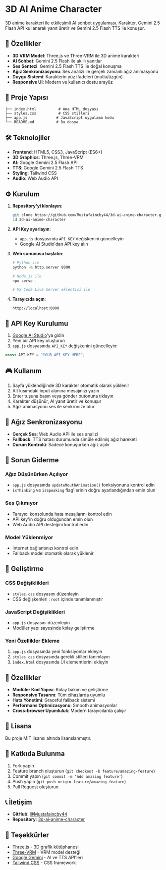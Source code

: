 # 3D AI Anime Character

3D anime karakteri ile etkileşimli AI sohbet uygulaması. Karakter, Gemini 2.5 Flash API kullanarak yanıt üretir ve Gemini 2.5 Flash TTS ile konuşur.

## 🚀 Özellikler

- **3D VRM Model**: Three.js ve Three-VRM ile 3D anime karakteri
- **AI Sohbet**: Gemini 2.5 Flash ile akıllı yanıtlar
- **Ses Sentezi**: Gemini 2.5 Flash TTS ile doğal konuşma
- **Ağız Senkronizasyonu**: Ses analizi ile gerçek zamanlı ağız animasyonu
- **Duygu Sistemi**: Karakterin yüz ifadeleri (mutlu/üzgün)
- **Responsive UI**: Modern ve kullanıcı dostu arayüz

## 📁 Proje Yapısı

```
├── index.html          # Ana HTML dosyası
├── styles.css          # CSS stilleri
├── app.js             # JavaScript uygulama kodu
└── README.md          # Bu dosya
```

## 🛠️ Teknolojiler

- **Frontend**: HTML5, CSS3, JavaScript (ES6+)
- **3D Graphics**: Three.js, Three-VRM
- **AI**: Google Gemini 2.5 Flash API
- **TTS**: Google Gemini 2.5 Flash TTS
- **Styling**: Tailwind CSS
- **Audio**: Web Audio API

## ⚙️ Kurulum

1. **Repository'yi klonlayın**:
   ```bash
   git clone https://github.com/Mustafaincby44/3d-ai-anime-character.git
   cd 3d-ai-anime-character
   ```

2. **API Key ayarlayın**:
   - `app.js` dosyasında `API_KEY` değişkenini güncelleyin
   - Google AI Studio'dan API key alın

3. **Web sunucusu başlatın**:
   ```bash
   # Python ile
   python -m http.server 8000
   
   # Node.js ile
   npx serve .
   
   # VS Code Live Server eklentisi ile
   ```

4. **Tarayıcıda açın**:
   ```
   http://localhost:8000
   ```

## 🔑 API Key Kurulumu

1. [Google AI Studio](https://aistudio.google.com/)'ya gidin
2. Yeni bir API key oluşturun
3. `app.js` dosyasında `API_KEY` değişkenini güncelleyin:

```javascript
const API_KEY = "YOUR_API_KEY_HERE";
```

## 🎮 Kullanım

1. Sayfa yüklendiğinde 3D karakter otomatik olarak yüklenir
2. Alt kısımdaki input alanına mesajınızı yazın
3. Enter tuşuna basın veya gönder butonuna tıklayın
4. Karakter düşünür, AI yanıt üretir ve konuşur
5. Ağız animasyonu ses ile senkronize olur

## 🎯 Ağız Senkronizasyonu

- **Gerçek Ses**: Web Audio API ile ses analizi
- **Fallback**: TTS hatası durumunda simüle edilmiş ağız hareketi
- **Durum Kontrolü**: Sadece konuşurken ağız açılır

## 🐛 Sorun Giderme

### Ağız Düşünürken Açılıyor
- `app.js` dosyasında `updateMouthAnimation()` fonksiyonunu kontrol edin
- `isThinking` ve `isSpeaking` flag'lerinin doğru ayarlandığından emin olun

### Ses Çıkmıyor
- Tarayıcı konsolunda hata mesajlarını kontrol edin
- API key'in doğru olduğundan emin olun
- Web Audio API desteğini kontrol edin

### Model Yüklenmiyor
- İnternet bağlantınızı kontrol edin
- Fallback model otomatik olarak yüklenir

## 📝 Geliştirme

### CSS Değişiklikleri
- `styles.css` dosyasını düzenleyin
- CSS değişkenleri `:root` içinde tanımlanmıştır

### JavaScript Değişiklikleri
- `app.js` dosyasını düzenleyin
- Modüler yapı sayesinde kolay geliştirme

### Yeni Özellikler Ekleme
1. `app.js` dosyasında yeni fonksiyonlar ekleyin
2. `styles.css` dosyasında gerekli stilleri tanımlayın
3. `index.html` dosyasında UI elementlerini ekleyin

## 🌟 Özellikler

- **Modüler Kod Yapısı**: Kolay bakım ve geliştirme
- **Responsive Tasarım**: Tüm cihazlarda uyumlu
- **Hata Yönetimi**: Graceful fallback sistemi
- **Performans Optimizasyonu**: Smooth animasyonlar
- **Cross-browser Uyumluluk**: Modern tarayıcılarda çalışır

## 📄 Lisans

Bu proje MIT lisansı altında lisanslanmıştır.

## 🤝 Katkıda Bulunma

1. Fork yapın
2. Feature branch oluşturun (`git checkout -b feature/amazing-feature`)
3. Commit yapın (`git commit -m 'Add amazing feature'`)
4. Push yapın (`git push origin feature/amazing-feature`)
5. Pull Request oluşturun

## 📞 İletişim

- **GitHub**: [@Mustafaincby44](https://github.com/Mustafaincby44)
- **Repository**: [3d-ai-anime-character](https://github.com/Mustafaincby44/3d-ai-anime-character)

## 🙏 Teşekkürler

- [Three.js](https://threejs.org/) - 3D grafik kütüphanesi
- [Three-VRM](https://github.com/pixiv/three-vrm) - VRM model desteği
- [Google Gemini](https://ai.google.dev/) - AI ve TTS API'leri
- [Tailwind CSS](https://tailwindcss.com/) - CSS framework
